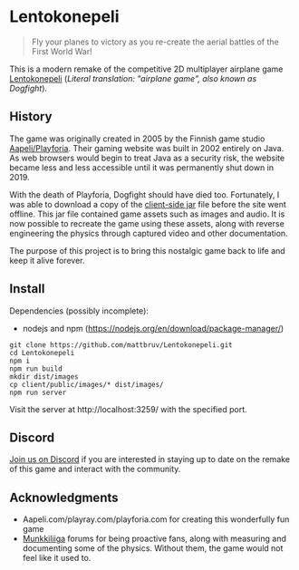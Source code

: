 # Lentokonepeli
> Fly your planes to victory as you re-create the aerial battles of the First World War!

This is a modern remake of the competitive 2D multiplayer airplane game [Lentokonepeli](https://www.youtube.com/watch?v=qCCCUXUwlT8)
(*Literal translation: "airplane game", also known as Dogfight*).


## History
The game was originally created in 2005 by the Finnish game studio [Aapeli/Playforia](https://en.wikipedia.org/wiki/Playforia).
Their gaming website was built in 2002 entirely on Java.
As web browsers would begin to treat Java as a security risk,
the website became less and less accessible
until it was permanently shut down in 2019.

With the death of Playforia, Dogfight should have died too. 
Fortunately, I was able to download a copy of the [client-side jar](https://github.com/mattbruv/playray-dogfight-client) file before the site went offline.
This jar file contained game assets such as images and audio.
It is now possible to recreate the game using these assets, along with reverse engineering the physics through captured video and other documentation.

The purpose of this project is to bring this nostalgic game back to life and keep it alive forever.

## Install
Dependencies (possibly incomplete):
- nodejs and npm (https://nodejs.org/en/download/package-manager/)

```
git clone https://github.com/mattbruv/Lentokonepeli.git
cd Lentokonepeli
npm i
npm run build
mkdir dist/images
cp client/public/images/* dist/images/
npm run server
```
Visit the server at http://localhost:3259/ with the specified port.

## Discord
[Join us on Discord](https://discord.gg/QjtXPmx) if you are interested in staying up to date on the remake of this game
and interact with the community.

## Acknowledgments

* Aapeli.com/playray.com/playforia.com for creating this wonderfully fun game
* [Munkkiliiga](http://munkkiliiga.arkku.net) forums for being proactive fans, along with measuring and documenting some of the physics.
Without them, the game would not feel like it used to.

